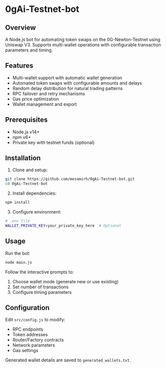 # 0gAi-Testnet-bot

## Overview

A Node.js bot for automating token swaps on the 0G-Newton-Testnet using Uniswap V3. Supports multi-wallet operations with configurable transaction parameters and timing.

## Features

- Multi-wallet support with automatic wallet generation
- Automated token swaps with configurable amounts and delays
- Random delay distribution for natural trading patterns
- RPC failover and retry mechanisms
- Gas price optimization
- Wallet management and export

## Prerequisites

- Node.js v14+
- npm v6+
- Private key with testnet funds (optional)

## Installation

1. Clone and setup:

```bash
git clone https://github.com/mesamirh/0gAi-Testnet-bot.git
cd 0gAi-Testnet-bot
```

2. Install dependencies:

```bash
npm install
```

3. Configure environment:

```bash
# .env file
WALLET_PRIVATE_KEY=your_private_key_here  # Optional
```

## Usage

Run the bot:

```bash
node main.js
```

Follow the interactive prompts to:

1. Choose wallet mode (generate new or use existing)
2. Set number of transactions
3. Configure timing parameters

## Configuration

Edit `src/config.js` to modify:

- RPC endpoints
- Token addresses
- Router/Factory contracts
- Network parameters
- Gas settings

Generated wallet details are saved to `generated_wallets.txt`.
